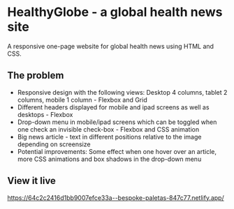 # HealthyGlobe - a global health news site
A responsive one-page website for global health news using HTML and CSS. 

## The problem
- Responsive design with the following views: Desktop 4 columns, tablet 2 columns, mobile 1 column - Flexbox and Grid
- Different headers displayed for mobile and ipad screens as well as desktops - Flexbox
- Drop-down menu in mobile/ipad screens which can be toggled when one check an invisible check-box - Flexbox and CSS animation
- Big news article - text in different positions relative to the image depending on screensize
- Potential improvements: Some effect when one hover over an article, more CSS animations and box shadows in the drop-down menu

## View it live
https://64c2c2416d1bb9007efce33a--bespoke-paletas-847c77.netlify.app/
